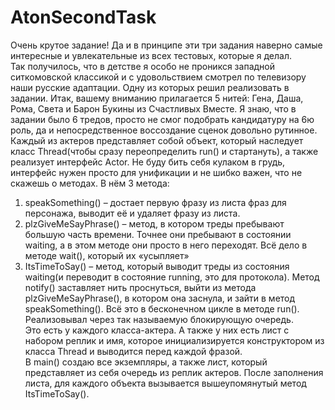 # AtonSecondTask

Очень крутое задание! Да и в принципе эти три задания наверно самые интересные и увлекательные из всех тестовых, которые я делал.  
Так получилось, что в детстве я особо не проникся западной ситкомовской классикой и с удовольствием смотрел по телевизору наши русские адаптации. Одну из которых решил реализовать в задании. Итак, вашему вниманию прилагается 5 нитей: Гена, Даша, Рома, Света и Барон Букины из Счастливых Вместе. Я знаю, что в задании было 6 тредов, просто не смог подобрать кандидатуру на 6ю роль, да и непосредственное воссоздание сценок довольно рутинное.  
Каждый из актеров представляет собой объект, который наследует класс Thread(чтобы сразу переопределить run() и стартануть), а также реализует интерфейс Actor. Не буду бить себя кулаком в грудь, интерфейс нужен просто для унификации и не шибко важен, что не скажешь о методах. В нём 3 метода:
1.	speakSomething() – достает первую фразу из листа фраз для персонажа, выводит её и удаляет фразу из листа.
2.	plzGiveMeSayPhrase() – метод, в котором треды пребывают большую часть времени. Точнее они пребывают в состоянии waiting, а в этом методе они просто в него переходят. Всё дело в методе wait(), который их «усыпляет»
3.	ItsTimeToSay() – метод, который выводит треды из состояния waiting(и переводит в состояние running, это для протокола). Метод notify() заставляет нить проснуться, выйти из метода plzGiveMeSayPhrase(), в котором она заснула, и зайти в метод speakSomething(). Всё это в бесконечном цикле в методе run().  
Реализовывал через так называемую блокирующую очередь.  
Это есть у каждого класса-актера. А также у них есть лист с набором реплик и имя, которое инициализируется конструктором из класса Thread и выводится перед каждой фразой.  
В main() создаю все экземпляры, а также лист, который представляет из себя очередь из реплик актеров. После заполнения листа, для каждого объекта вызывается вышеупомянутый метод ItsTimeToSay().  
